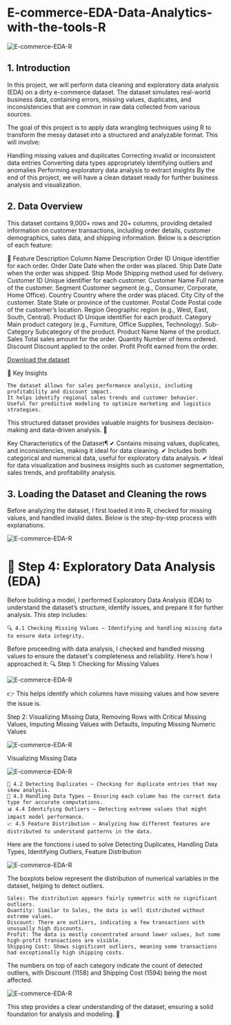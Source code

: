 # E-commerce-EDA-Data-Analytics-with-the-tools-R 



![E-commerce-EDA-R](e-commerce-store-intro.png)



## 1. Introduction 

In this project, we will perform data cleaning and exploratory data analysis (EDA) on a dirty e-commerce dataset. The dataset simulates real-world business data, containing errors, missing values, duplicates, and inconsistencies that are common in raw data collected from various sources.

The goal of this project is to apply data wrangling techniques using R to transform the messy dataset into a structured and analyzable format. This will involve:

Handling missing values and duplicates Correcting invalid or inconsistent data entries Converting data types appropriately Identifying outliers and anomalies Performing exploratory data analysis to extract insights By the end of this project, we will have a clean dataset ready for further business analysis and visualization. 


## 2. Data Overview 

This dataset contains 9,000+ rows and 20+ columns, providing detailed information on customer transactions, including order details, customer demographics, sales data, and shipping information. Below is a description of each feature:

📂 Feature Description
Column Name	Description
Order ID	Unique identifier for each order.
Order Date	Date when the order was placed.
Ship Date	Date when the order was shipped.
Ship Mode	Shipping method used for delivery.
Customer ID	Unique identifier for each customer.
Customer Name	Full name of the customer.
Segment	Customer segment (e.g., Consumer, Corporate, Home Office).
Country	Country where the order was placed.
City	City of the customer.
State	State or province of the customer.
Postal Code	Postal code of the customer’s location.
Region	Geographic region (e.g., West, East, South, Central).
Product ID	Unique identifier for each product.
Category	Main product category (e.g., Furniture, Office Supplies, Technology).
Sub-Category	Subcategory of the product.
Product Name	Name of the product.
Sales	Total sales amount for the order.
Quantity	Number of items ordered.
Discount	Discount applied to the order.
Profit	Profit earned from the order.




[Download the dataset](https://github.com/gerardnynkeu/Portfolio-Data-Analytics/blob/main/E-commerce-EDA-R/dirty_ecommerce_data..csv) 





📌 Key Insights

    The dataset allows for sales performance analysis, including profitability and discount impact.
    It helps identify regional sales trends and customer behavior.
    Useful for predictive modeling to optimize marketing and logistics strategies.

This structured dataset provides valuable insights for business decision-making and data-driven analysis. 🚀 

Key Characteristics of the Dataset¶
✔ Contains missing values, duplicates, and inconsistencies, making it ideal for data cleaning.
✔ Includes both categorical and numerical data, useful for exploratory data analysis.
✔ Ideal for data visualization and business insights such as customer segmentation, sales trends, and profitability analysis. 


## 3. Loading the Dataset and Cleaning the rows

Before analyzing the dataset, I first loaded it into R, checked for missing values, and handled invalid dates. Below is the step-by-step process with explanations. 



![E-commerce-EDA-R](R-Code-Loading-and-Cleaning-the-Dataset.png) 



# 📌 Step 4: Exploratory Data Analysis (EDA)

Before building a model, I performed Exploratory Data Analysis (EDA) to understand the dataset’s structure, identify issues, and prepare it for further analysis. This step includes:

    🔍 4.1 Checking Missing Values – Identifying and handling missing data to ensure data integrity. 
Before proceeding with data analysis, I checked and handled missing values to ensure the dataset's completeness and reliability. Here’s how I approached it:
🔍 Step 1: Checking for Missing Values

![E-commerce-EDA-R](Missing-values-check.png) 


👉 This helps identify which columns have missing values and how severe the issue is. 

Step 2: Visualizing Missing Data, Removing Rows with Critical Missing Values, Imputing Missing Values with Defaults, Imputing Missing Numeric Values 



![E-commerce-EDA-R](Missing-values-check2.png) 



Visualizing Missing Data 


![E-commerce-EDA-R](Missing-values-visualization.png) 






    📑 4.2 Detecting Duplicates – Checking for duplicate entries that may skew analysis.
    🔢 4.3 Handling Data Types – Ensuring each column has the correct data type for accurate computations.
    📊 4.4 Identifying Outliers – Detecting extreme values that might impact model performance.
    📈 4.5 Feature Distribution – Analyzing how different features are distributed to understand patterns in the data. 

Here are the fonctions i used to solve Detecting Duplicates, Handling Data Types, Identifying Outliers, Feature Distribution 




![E-commerce-EDA-R](fonctions-used-4.png)  








The boxplots below represent the distribution of numerical variables in the dataset, helping to detect outliers.

    Sales: The distribution appears fairly symmetric with no significant outliers.
    Quantity: Similar to Sales, the data is well distributed without extreme values.
    Discount: There are outliers, indicating a few transactions with unusually high discounts.
    Profit: The data is mostly concentrated around lower values, but some high-profit transactions are visible.
    Shipping Cost: Shows significant outliers, meaning some transactions had exceptionally high shipping costs. 
The numbers on top of each category indicate the count of detected outliers, with Discount (1158) and Shipping Cost (1594) being the most affected.

![E-commerce-EDA-R](outliers-count.png) 



This step provides a clear understanding of the dataset, ensuring a solid foundation for analysis and modeling. 🚀


